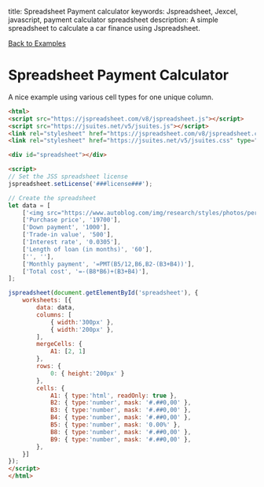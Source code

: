 title: Spreadsheet Payment calculator
keywords: Jspreadsheet, Jexcel, javascript, payment calculator spreadsheet
description: A simple spreadsheet to calculate a car finance using Jspreadsheet.

[Back to Examples](/docs/v7/examples "Back to the examples section")

# Spreadsheet Payment Calculator

A nice example using various cell types for one unique column.

```html
<html>
<script src="https://jspreadsheet.com/v8/jspreadsheet.js"></script>
<script src="https://jsuites.net/v5/jsuites.js"></script>
<link rel="stylesheet" href="https://jspreadsheet.com/v8/jspreadsheet.css" type="text/css" />
<link rel="stylesheet" href="https://jsuites.net/v5/jsuites.css" type="text/css" />

<div id="spreadsheet"></div>

<script>
// Set the JSS spreadsheet license
jspreadsheet.setLicense('###license###');

// Create the spreadsheet
let data = [
    ['<img src="https://www.autoblog.com/img/research/styles/photos/performance.jpg" style="width:200px;height:auto;"><br><h3>Vehicle Payment Calculator</h3>', ''],
    ['Purchase price', '19700'],
    ['Down payment', '1000'],
    ['Trade-in value', '500'],
    ['Interest rate', '0.0305'],
    ['Length of loan (in months)', '60'],
    ['', ''],
    ['Monthly payment', '=PMT(B5/12,B6,B2-(B3+B4))'],
    ['Total cost', '=-(B8*B6)+(B3+B4)'],
];

jspreadsheet(document.getElementById('spreadsheet'), {
    worksheets: [{
        data: data,
        columns: [
            { width:'300px' },
            { width:'200px' },
        ],
        mergeCells: {
            A1: [2, 1]
        },
        rows: {
            0: { height:'200px' }
        },
        cells: {
            A1: { type:'html', readOnly: true },
            B2: { type:'number', mask: '#.##0,00' },
            B3: { type:'number', mask: '#.##0,00' },
            B4: { type:'number', mask: '#.##0,00' },
            B5: { type:'number', mask: '0.00%' },
            B8: { type:'number', mask: '#.##0,00' },
            B9: { type:'number', mask: '#.##0,00' },
        },
    }]
});
</script>
</html>
```
 
